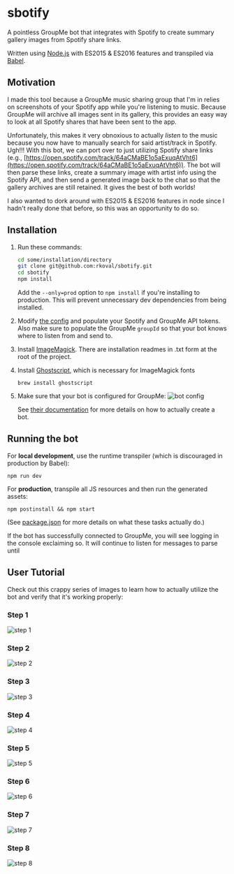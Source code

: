 # sbotify
A pointless GroupMe bot that integrates with Spotify to create summary gallery images from Spotify share links. 

Written using [Node.js](https://nodejs.org/en/) with ES2015 & ES2016 features and transpiled via [Babel](https://babeljs.io/).

## Motivation
I made this tool because a GroupMe music sharing group that I'm in relies on screenshots of your Spotify app while you're listening to music. Because GroupMe will archive all images sent in its gallery, this provides an easy way to look at all Spotify shares that have been sent to the app. 

Unfortunately, this makes it very obnoxious to actually *listen* to the music because you now have to manually search for said artist/track in Spotify. Ugh!!! With this bot, we can port over to just utilizing Spotify share links (e.g., [https://open.spotify.com/track/64aCMaBE1o5aExuqAtVht6](https://open.spotify.com/track/64aCMaBE1o5aExuqAtVht6)). The bot will then parse these links, create a summary image with artist info using the Spotify API, and then send a generated image back to the chat so that the gallery archives are still retained. It gives the best of both worlds!

I also wanted to dork around with ES2015 & ES2016 features in node since I hadn't really done that before, so this was an opportunity to do so.

## Installation
1. Run these commands:
   ```sh
   cd some/installation/directory
   git clone git@github.com:rkoval/sbotify.git
   cd sbotify
   npm install
   ```
   
   Add the `--only=prod` option to `npm install` if you're installing to production. This will prevent unnecessary dev dependencies from being installed.

1. Modify [the config](config/default.json) and populate your Spotify and GroupMe API tokens. Also make sure to populate the GroupMe `groupId` so that your bot knows where to listen from and send to.

1. Install [ImageMagick](https://github.com/ImageMagick/ImageMagick). There are installation readmes in .txt form at the root of the project.

1. Install [Ghostscript](http://www.ghostscript.com/), which is necessary for ImageMagick fonts

   ```
   brew install ghostscript
   ```

1. Make sure that your bot is configured for GroupMe:
![bot config](readme_images/bot_config.jpg)

   See [their documentation](https://dev.groupme.com/tutorials/bots) for more details on how to actually create a bot.


## Running the bot
For **local development**, use the runtime transpiler (which is discouraged in production by Babel):

```
npm run dev
```
For **production**, transpile all JS resources and then run the generated assets:

```
npm postinstall && npm start
```

(See [package.json](package.json) for more details on what these tasks actually do.)

If the bot has successfully connected to GroupMe, you will see logging in the console exclaiming so. It will continue to listen for messages to parse until

## User Tutorial
Check out this crappy series of images to learn how to actually utilize the bot and verify that it's working properly:

### Step 1
![step 1](readme_images/step_1.jpg)

### Step 2
![step 2](readme_images/step_2.jpg)

### Step 3
![step 3](readme_images/step_3.jpg)

### Step 4
![step 4](readme_images/step_4.jpg)

### Step 5
![step 5](readme_images/step_5.jpg)

### Step 6
![step 6](readme_images/step_6.jpg)

### Step 7
![step 7](readme_images/step_7.jpg)

### Step 8
![step 8](readme_images/step_8.jpg)
